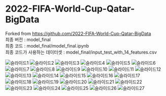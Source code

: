 # 2022-FIFA-World-Cup-Qatar-BigData
Forked from https://github.com/2022-FIFA-World-Cup-Qatar-BigData
<br/>최종 버전 : model_final
<br/>최종 코드 : model_final/model_final.ipynb
<br/>최종 코드가 사용하는 데이터셋 :  model_final/input_test_with_14_features.csv

![슬라이드1](https://user-images.githubusercontent.com/55645090/232449752-2340cc4e-5d65-4332-a67b-24a27d01bec0.JPG)
![슬라이드2](https://user-images.githubusercontent.com/55645090/232449759-6e0e8092-b26a-4a59-9177-f31e0096e0f7.JPG)
![슬라이드3](https://user-images.githubusercontent.com/55645090/232449760-a557918a-ae6b-4e48-89fa-7709b9874bc4.JPG)
![슬라이드4](https://user-images.githubusercontent.com/55645090/232449765-49eb249a-3caa-461a-ab5d-8f523bbb535f.JPG)
![슬라이드5](https://user-images.githubusercontent.com/55645090/232449773-657b20bb-19b4-4b59-886b-9549c46a548a.JPG)
![슬라이드6](https://user-images.githubusercontent.com/55645090/232449777-5bcf8cc2-e416-4ebf-8c48-c0c4d8debe4d.JPG)
![슬라이드7](https://user-images.githubusercontent.com/55645090/232449783-8eb0ca0b-81d7-433c-98a8-1a1816130d8a.JPG)
![슬라이드8](https://user-images.githubusercontent.com/55645090/232449789-0a8fd4c4-93fe-4c37-84ed-170270d11685.JPG)
![슬라이드9](https://user-images.githubusercontent.com/55645090/232449792-efeb68f6-3b6e-45eb-b871-23a25854b64c.JPG)
![슬라이드10](https://user-images.githubusercontent.com/55645090/232449796-cb6e61b4-d951-4a6d-a5cd-31b71521e5f8.JPG)
![슬라이드11](https://user-images.githubusercontent.com/55645090/232449800-7155b454-4397-42a1-9f04-1f20c6d748cd.JPG)
![슬라이드12](https://user-images.githubusercontent.com/55645090/232449804-2d81283c-af2c-4fd3-968c-b785cf9cd874.JPG)
![슬라이드13](https://user-images.githubusercontent.com/55645090/232449807-7aa8d651-77cd-490d-85a7-f22ac671a7fc.JPG)
![슬라이드14](https://user-images.githubusercontent.com/55645090/232449811-cec3d3ec-1f96-4141-a2a7-9598724eb39c.JPG)
![슬라이드15](https://user-images.githubusercontent.com/55645090/232449816-5d3f0570-4437-497e-8468-8949ae1b6947.JPG)
![슬라이드16](https://user-images.githubusercontent.com/55645090/232449824-21eb5026-4f28-4dfc-ab41-4b7c16ceaecf.JPG)
![슬라이드17](https://user-images.githubusercontent.com/55645090/232449831-81c3251a-d90c-4404-9fe2-109623f90ae5.JPG)
![슬라이드18](https://user-images.githubusercontent.com/55645090/232449836-968e112a-8f2e-4842-909d-348ea43c6c99.JPG)
![슬라이드19](https://user-images.githubusercontent.com/55645090/232449841-f5d2274b-55b4-492f-b92b-6072bfaecbd9.JPG)
![슬라이드20](https://user-images.githubusercontent.com/55645090/232449850-1ff703ec-bfc7-4a8e-938a-3d09107dea7f.JPG)
![슬라이드21](https://user-images.githubusercontent.com/55645090/232449858-1301aa00-c7c3-470e-8026-d7ba3aa09dbb.JPG)
![슬라이드22](https://user-images.githubusercontent.com/55645090/232449861-bab739df-ae06-4e6a-abab-e68a5df7c0d8.JPG)
![슬라이드23](https://user-images.githubusercontent.com/55645090/232449870-86f5a2fd-58bc-4e92-b823-2e6053942ade.JPG)
![슬라이드24](https://user-images.githubusercontent.com/55645090/232449875-676507d7-2c72-4c3f-9213-5d820ad6f404.JPG)
![슬라이드25](https://user-images.githubusercontent.com/55645090/232449879-30aa8a11-8bda-4954-86ef-fce2061f6864.JPG)
![슬라이드26](https://user-images.githubusercontent.com/55645090/232449881-968c4d59-0ab9-49bf-ae17-0f43f9054724.JPG)
![슬라이드27](https://user-images.githubusercontent.com/55645090/232449885-1ea929fa-d133-4c93-8e51-f6b3f3563b94.JPG)
